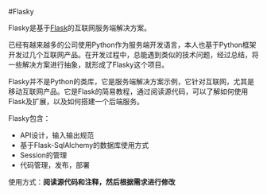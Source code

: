 #Flasky

Flasky是基于[Flask](http://flask.pocoo.org/)的互联网服务端解决方案。

已经有越来越多的公司使用Python作为服务端开发语言，本人也基于Python框架开发过几个互联网产品。在开发过程中，总能遇到类似的技术问题，经过总结，将一些解决方案进行抽象，就形成了Flasky这个项目。

Flasky并不是Python的类库，它是服务端解决方案示例，它针对互联网，尤其是移动互联网产品。它是Flask的简易教程，通过阅读源代码，可以了解如何使用Flask及扩展，以及如何搭建一个后端服务。

Flasky包含：

+ API设计，输入输出规范
+ 基于Flask-SqlAlchemy的数据库使用方式
+ Session的管理
+ 代码管理，发布，部署

使用方式：**阅读源代码和注释，然后根据需求进行修改**
